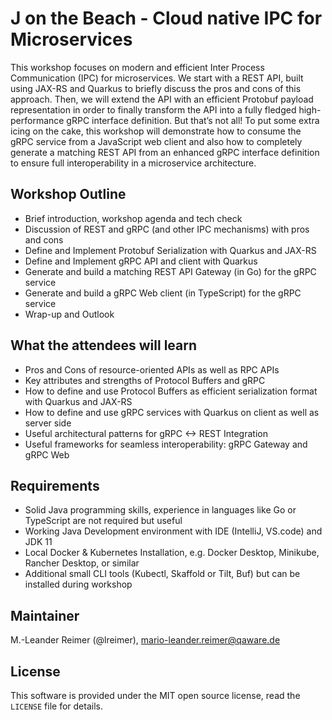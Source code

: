 # J on the Beach - Cloud native IPC for Microservices

This workshop focuses on modern and efficient Inter Process Communication (IPC) for microservices. We start with a REST API, built using JAX-RS and Quarkus to briefly discuss the pros and cons of this approach. Then, we will extend the API with an efficient Protobuf payload representation in order to finally transform the API into a fully fledged high-performance gRPC interface definition. But that’s not all! To put some extra icing on the cake, this workshop will demonstrate how to consume the gRPC service from a JavaScript web client and also how to completely generate a matching REST API from an enhanced gRPC interface definition to ensure full interoperability in a microservice architecture.

## Workshop Outline
- Brief introduction, workshop agenda and tech check
- Discussion of REST and gRPC (and other IPC mechanisms) with pros and cons
- Define and Implement Protobuf Serialization with Quarkus and JAX-RS
- Define and Implement gRPC API and client with Quarkus
- Generate and build a matching REST API Gateway (in Go) for the gRPC service
- Generate and build a gRPC Web client (in TypeScript) for the gRPC service
- Wrap-up and Outlook

## What the attendees will learn

- Pros and Cons of resource-oriented APIs as well as RPC APIs
- Key attributes and strengths of Protocol Buffers and gRPC
- How to define and use Protocol Buffers as efficient serialization format with Quarkus and JAX-RS
- How to define and use gRPC services with Quarkus on client as well as server side
- Useful architectural patterns for gRPC <-> REST Integration
- Useful frameworks for seamless interoperability: gRPC Gateway and gRPC Web

## Requirements
- Solid Java programming skills, experience in languages like Go or TypeScript are not required but useful
- Working Java Development environment with IDE (IntelliJ, VS.code) and JDK 11
- Local Docker & Kubernetes Installation, e.g. Docker Desktop, Minikube, Rancher Desktop, or similar
- Additional small CLI tools (Kubectl, Skaffold or Tilt, Buf) but can be installed during workshop

## Maintainer

M.-Leander Reimer (@lreimer), <mario-leander.reimer@qaware.de>

## License

This software is provided under the MIT open source license, read the `LICENSE`
file for details.
